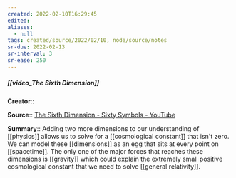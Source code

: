 ```yaml
---
created: 2022-02-10T16:29:45 
edited: 
aliases:
  - null
tags: created/source/2022/02/10, node/source/notes
sr-due: 2022-02-13
sr-interval: 3
sr-ease: 250
---
```


##### [[video_The Sixth Dimension]]
**Creator**:: 
 
**Source**:: [The Sixth Dimension - Sixty Symbols - YouTube](https://www.youtube.com/watch?v=O4eXU8VHM2g)

**Summary**:: Adding two more dimensions to our understanding of [[physics]] allows us to solve for a [[cosmological constant]] that isn't zero. We can model these [[dimensions]] as an egg that sits at every point on [[spacetime]]. The only one of the major forces that reaches these dimensions is [[gravity]] which could explain the extremely small positive cosmological constant that we need to solve [[general relativity]].
